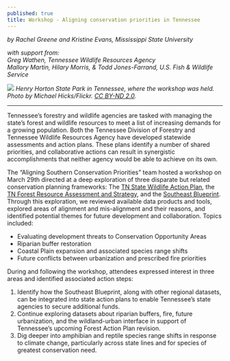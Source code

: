 ```yaml
---
published: true
title: Workshop - Aligning conservation priorities in Tennessee
---
```

_by Rachel Greene and Kristine Evans, Mississippi State University_

_with support from:  
Greg Wathen, Tennessee Wildlife Resources Agency  
Mallory Martin, Hilary Morris, & Todd Jones-Farrand, U.S. Fish & Wildlife Service_

![]({{site.baseurl}}/images/HenryHortonStateParkMichaelHicksFlickr.jpg)
_Henry Horton State Park in Tennessee, where the workshop was held. Photo by Michael Hicks/Flickr. [CC BY-ND 2.0](https://creativecommons.org/licenses/by-nd/2.0/)._

----

Tennessee’s forestry and wildlife agencies are tasked with managing the state’s forest and wildlife resources to meet a list of increasing demands for a growing population. Both the Tennessee Division of Forestry and Tennessee Wildlife Resources Agency have developed statewide assessments and action plans. These plans identify a number of shared priorities, and collaborative actions can result in synergistic accomplishments that neither agency would be able to achieve on its own.

The “Aligning Southern Conservation Priorities” team hosted a workshop on March 29th directed at a deep exploration of three disparate but related conservation planning frameworks: The [TN State Wildlife Action Plan](http://www.tnswap.com/), the [TN Forest Resource Assessment and Strategy](https://www.tn.gov/agriculture/forests/protection/ag-forests-action-plan.html), and the [Southeast Blueprint](http://secassoutheast.org/blueprint). Through this exploration, we reviewed available data products and tools, explored areas of alignment and mis-alignment and their reasons, and identified potential themes for future development and collaboration. Topics included:

- Evaluating development threats to Conservation Opportunity Areas
- Riparian buffer restoration
- Coastal Plain expansion and associated species range shifts
- Future conflicts between urbanization and prescribed fire priorities

During and following the workshop, attendees expressed interest in three areas and identified associated action steps:

1.	Identify how the Southeast Blueprint, along with other regional datasets, can be integrated into state action plans to enable Tennessee’s state agencies to secure additional funds.
2.	Continue exploring datasets about riparian buffers, fire, future urbanization, and the wildland-urban interface in support of Tennessee’s upcoming Forest Action Plan revision.
3.	Dig deeper into amphibian and reptile species range shifts in response to climate change, particularly across state lines and for species of greatest conservation need.
